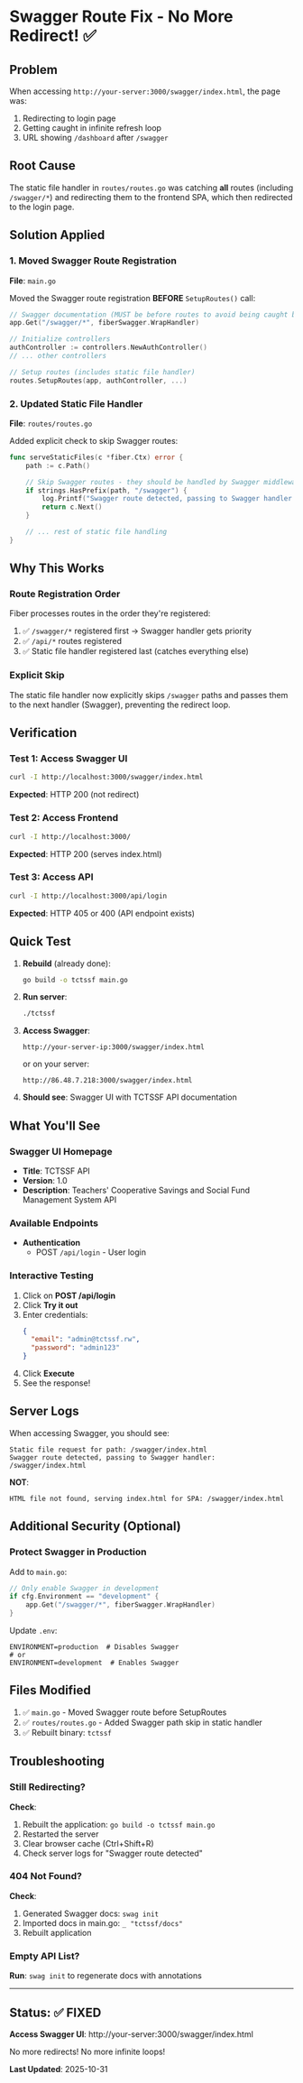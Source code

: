 # Swagger Route Fix - No More Redirect! ✅

## Problem

When accessing `http://your-server:3000/swagger/index.html`, the page was:
1. Redirecting to login page
2. Getting caught in infinite refresh loop
3. URL showing `/dashboard` after `/swagger`

## Root Cause

The static file handler in `routes/routes.go` was catching **all** routes (including `/swagger/*`) and redirecting them to the frontend SPA, which then redirected to the login page.

## Solution Applied

### 1. Moved Swagger Route Registration

**File**: `main.go`

Moved the Swagger route registration **BEFORE** `SetupRoutes()` call:

```go
// Swagger documentation (MUST be before routes to avoid being caught by static handler)
app.Get("/swagger/*", fiberSwagger.WrapHandler)

// Initialize controllers
authController := controllers.NewAuthController()
// ... other controllers

// Setup routes (includes static file handler)
routes.SetupRoutes(app, authController, ...)
```

### 2. Updated Static File Handler

**File**: `routes/routes.go`

Added explicit check to skip Swagger routes:

```go
func serveStaticFiles(c *fiber.Ctx) error {
    path := c.Path()

    // Skip Swagger routes - they should be handled by Swagger middleware
    if strings.HasPrefix(path, "/swagger") {
        log.Printf("Swagger route detected, passing to Swagger handler: %s", path)
        return c.Next()
    }

    // ... rest of static file handling
}
```

## Why This Works

### Route Registration Order

Fiber processes routes in the order they're registered:

1. ✅ `/swagger/*` registered first → Swagger handler gets priority
2. ✅ `/api/*` routes registered
3. ✅ Static file handler registered last (catches everything else)

### Explicit Skip

The static file handler now explicitly skips `/swagger` paths and passes them to the next handler (Swagger), preventing the redirect loop.

## Verification

### Test 1: Access Swagger UI

```bash
curl -I http://localhost:3000/swagger/index.html
```

**Expected**: HTTP 200 (not redirect)

### Test 2: Access Frontend

```bash
curl -I http://localhost:3000/
```

**Expected**: HTTP 200 (serves index.html)

### Test 3: Access API

```bash
curl -I http://localhost:3000/api/login
```

**Expected**: HTTP 405 or 400 (API endpoint exists)

## Quick Test

1. **Rebuild** (already done):
   ```bash
   go build -o tctssf main.go
   ```

2. **Run server**:
   ```bash
   ./tctssf
   ```

3. **Access Swagger**:
   ```
   http://your-server-ip:3000/swagger/index.html
   ```

   or on your server:
   ```
   http://86.48.7.218:3000/swagger/index.html
   ```

4. **Should see**: Swagger UI with TCTSSF API documentation

## What You'll See

### Swagger UI Homepage

- **Title**: TCTSSF API
- **Version**: 1.0
- **Description**: Teachers' Cooperative Savings and Social Fund Management System API

### Available Endpoints

- **Authentication**
  - POST `/api/login` - User login

### Interactive Testing

1. Click on **POST /api/login**
2. Click **Try it out**
3. Enter credentials:
   ```json
   {
     "email": "admin@tctssf.rw",
     "password": "admin123"
   }
   ```
4. Click **Execute**
5. See the response!

## Server Logs

When accessing Swagger, you should see:

```
Static file request for path: /swagger/index.html
Swagger route detected, passing to Swagger handler: /swagger/index.html
```

**NOT**:
```
HTML file not found, serving index.html for SPA: /swagger/index.html
```

## Additional Security (Optional)

### Protect Swagger in Production

Add to `main.go`:

```go
// Only enable Swagger in development
if cfg.Environment == "development" {
    app.Get("/swagger/*", fiberSwagger.WrapHandler)
}
```

Update `.env`:

```env
ENVIRONMENT=production  # Disables Swagger
# or
ENVIRONMENT=development  # Enables Swagger
```

## Files Modified

1. ✅ `main.go` - Moved Swagger route before SetupRoutes
2. ✅ `routes/routes.go` - Added Swagger path skip in static handler
3. ✅ Rebuilt binary: `tctssf`

## Troubleshooting

### Still Redirecting?

**Check**:
1. Rebuilt the application: `go build -o tctssf main.go`
2. Restarted the server
3. Clear browser cache (Ctrl+Shift+R)
4. Check server logs for "Swagger route detected"

### 404 Not Found?

**Check**:
1. Generated Swagger docs: `swag init`
2. Imported docs in main.go: `_ "tctssf/docs"`
3. Rebuilt application

### Empty API List?

**Run**: `swag init` to regenerate docs with annotations

---

## Status: ✅ FIXED

**Access Swagger UI**: http://your-server:3000/swagger/index.html

No more redirects! No more infinite loops!

**Last Updated**: 2025-10-31
